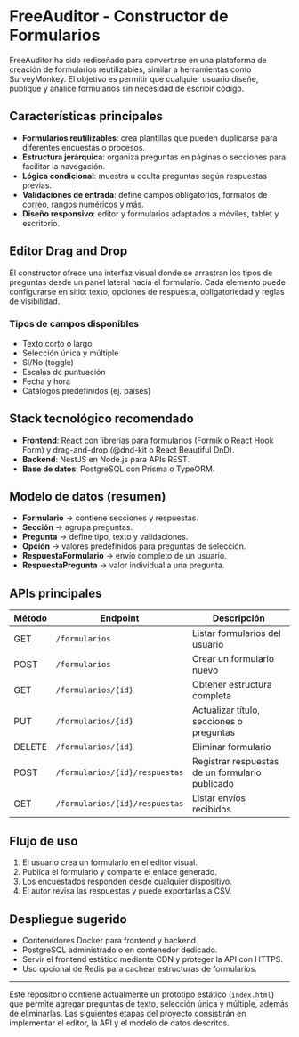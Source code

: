 # FreeAuditor - Constructor de Formularios

FreeAuditor ha sido rediseñado para convertirse en una plataforma de creación de formularios reutilizables, similar a herramientas como SurveyMonkey. El objetivo es permitir que cualquier usuario diseñe, publique y analice formularios sin necesidad de escribir código.

## Características principales

- **Formularios reutilizables**: crea plantillas que pueden duplicarse para diferentes encuestas o procesos.
- **Estructura jerárquica**: organiza preguntas en páginas o secciones para facilitar la navegación.
- **Lógica condicional**: muestra u oculta preguntas según respuestas previas.
- **Validaciones de entrada**: define campos obligatorios, formatos de correo, rangos numéricos y más.
- **Diseño responsivo**: editor y formularios adaptados a móviles, tablet y escritorio.

## Editor Drag and Drop

El constructor ofrece una interfaz visual donde se arrastran los tipos de preguntas desde un panel lateral hacia el formulario.
Cada elemento puede configurarse en sitio: texto, opciones de respuesta, obligatoriedad y reglas de visibilidad.

### Tipos de campos disponibles

- Texto corto o largo
- Selección única y múltiple
- Sí/No (toggle)
- Escalas de puntuación
- Fecha y hora
- Catálogos predefinidos (ej. países)

## Stack tecnológico recomendado

- **Frontend**: React con librerías para formularios (Formik o React Hook Form) y drag-and-drop (@dnd-kit o React Beautiful DnD).
- **Backend**: NestJS en Node.js para APIs REST.
- **Base de datos**: PostgreSQL con Prisma o TypeORM.

## Modelo de datos (resumen)

- **Formulario** → contiene secciones y respuestas.
- **Sección** → agrupa preguntas.
- **Pregunta** → define tipo, texto y validaciones.
- **Opción** → valores predefinidos para preguntas de selección.
- **RespuestaFormulario** → envío completo de un usuario.
- **RespuestaPregunta** → valor individual a una pregunta.

## APIs principales

| Método | Endpoint                       | Descripción                                     |
| ------ | ------------------------------ | ----------------------------------------------- |
| GET    | `/formularios`                 | Listar formularios del usuario                  |
| POST   | `/formularios`                 | Crear un formulario nuevo                       |
| GET    | `/formularios/{id}`            | Obtener estructura completa                     |
| PUT    | `/formularios/{id}`            | Actualizar título, secciones o preguntas        |
| DELETE | `/formularios/{id}`            | Eliminar formulario                             |
| POST   | `/formularios/{id}/respuestas` | Registrar respuestas de un formulario publicado |
| GET    | `/formularios/{id}/respuestas` | Listar envíos recibidos                         |

## Flujo de uso

1. El usuario crea un formulario en el editor visual.
2. Publica el formulario y comparte el enlace generado.
3. Los encuestados responden desde cualquier dispositivo.
4. El autor revisa las respuestas y puede exportarlas a CSV.

## Despliegue sugerido

- Contenedores Docker para frontend y backend.
- PostgreSQL administrado o en contenedor dedicado.
- Servir el frontend estático mediante CDN y proteger la API con HTTPS.
- Uso opcional de Redis para cachear estructuras de formularios.

---

Este repositorio contiene actualmente un prototipo estático (`index.html`) que permite agregar preguntas de texto, selección única y múltiple, además de eliminarlas. Las siguientes etapas del proyecto consistirán en implementar el editor, la API y el modelo de datos descritos.
